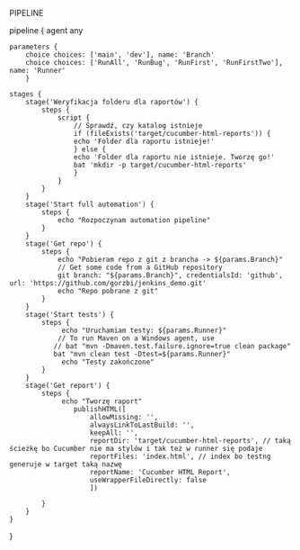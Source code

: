 PIPELINE

pipeline {
    agent any
    
    parameters {
        choice choices: ['main', 'dev'], name: 'Branch'
        choice choices: ['RunAll', 'RunBug', 'RunFirst', 'RunFirstTwo'], name: 'Runner'
        }

    stages {
        stage('Weryfikacja folderu dla raportów') {
            steps {
                script {
                    // Sprawdź, czy katalog istnieje
                    if (fileExists('target/cucumber-html-reports')) {
                    echo 'Folder dla raportu istnieje!'
                    } else {
                    echo 'Folder dla raportu nie istnieje. Tworzę go!'
                    bat 'mkdir -p target/cucumber-html-reports'
                    }
                }
            }
        }
        stage('Start full automation') {
            steps {
                echo "Rozpoczynam automation pipeline"
            }
        }
        stage('Get repo') {
            steps {
                echo "Pobieram repo z git z brancha -> ${params.Branch}"
                // Get some code from a GitHub repository
                git branch: "${params.Branch}", credentialsId: 'github', url: 'https://github.com/gorzbi/jenkins_demo.git'
                echo "Repo pobrane z git"
            }
        }
        stage('Start tests') {
            steps {
                 echo "Uruchamiam testy: ${params.Runner}"
                // To run Maven on a Windows agent, use
               // bat "mvn -Dmaven.test.failure.ignore=true clean package"
               bat "mvn clean test -Dtest=${params.Runner}"
                 echo "Testy zakończone"
            }
        }
        stage('Get report') {
            steps {
                 echo "Tworzę raport"
                    publishHTML([
                        allowMissing: '', 
                        alwaysLinkToLastBuild: '', 
                        keepAll: '', 
                        reportDir: 'target/cucumber-html-reports', // taką ścieżkę bo Cucumber nie ma stylów i tak też w runner się podaje
                        reportFiles: 'index.html', // index bo testng generuje w target taką nazwę
                        reportName: 'Cucumber HTML Report',
                        useWrapperFileDirectly: false
                        ])
            
            }
        }
    }
}
